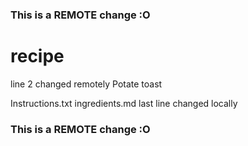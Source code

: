 ### This is a REMOTE change :O
# recipe
line 2 changed remotely
Potate toast

Instructions.txt
ingredients.md
last line changed locally
### This is a REMOTE change :O
